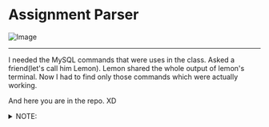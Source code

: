 # Assignment Parser

![Image](https://github.com/JammUtkarsh/jammutkarsh/blob/main/meme.png?raw=true)

___

I needed the MySQL commands that were uses in the class. Asked a friend(let's call him Lemon). Lemon shared the whole output of lemon's terminal. Now I had to find only those commands which were actually working.

And here you are in the repo. XD

<details>
  <summary>NOTE: </summary>
This program only fetches all the commands used. I still need to figure out in code how to get only usefull commands.
This is the logic I tried, but didn't have time to implement. (Also didn't work in my code)

```
var lines []string
var working []string
loop {
        if lines[i][:6]=="mysql" && lines[i+1][:6]!="ERROR"  {
                working = append(working, line[i])
        }
}
```
Attached a sample file.
convert it into txt using `cat assignment.sql >> sample.txt`
</details>
